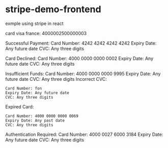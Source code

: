 # stripe-demo-frontend
 exmple using stripe in react 

card visa france: 4000002500000003

Successful Payment:
	Card Number: 4242 4242 4242 4242
	Expiry Date: Any future date
	CVC: Any three digits

Card Declined:
	Card Number: 4000 0000 0000 0002
	Expiry Date: Any future date
	CVC: Any three digits

Insufficient Funds:
	Card Number: 4000 0000 0000 9995
	Expiry Date: Any future date
	CVC: Any three digits
Incorrect CVC:

	Card Number: fon
	Expiry Date: Any future date
	CVC: Any three digits

Expired Card:

	Card Number: 4000 0000 0000 0069
	Expiry Date: Any past date
	CVC: Any three digits

Authentication Required:
	Card Number: 4000 0027 6000 3184
	Expiry Date: Any future date
	CVC: Any three digits